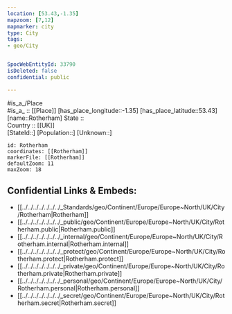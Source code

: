 ```yaml
---
location: [53.43,-1.35] 
mapzoom: [7,12] 
mapmarker: city 
type: City
tags:
- geo/City


SpocWebEntityId: 33790
isDeleted: false
confidential: public

---
```

#is_a_/Place  
#is_a_ :: [[Place]] 
[has_place_longitude::-1.35] 
[has_place_latitude::53.43] 
[name::Rotherham] 
State ::  
Country :: [[UK]]  
[StateId::] 
[Population::] 
[Unknown::] 


```leaflet
id: Rotherham
coordinates: [[Rotherham]] 
markerFile: [[Rotherham]] 
defaultZoom: 11 
maxZoom: 18
```


## Confidential Links & Embeds: 
- [[../../../../../../../_Standards/geo/Continent/Europe/Europe~North/UK/City/Rotherham|Rotherham]] 
- [[../../../../../../../_public/geo/Continent/Europe/Europe~North/UK/City/Rotherham.public|Rotherham.public]] 
- [[../../../../../../../_internal/geo/Continent/Europe/Europe~North/UK/City/Rotherham.internal|Rotherham.internal]] 
- [[../../../../../../../_protect/geo/Continent/Europe/Europe~North/UK/City/Rotherham.protect|Rotherham.protect]] 
- [[../../../../../../../_private/geo/Continent/Europe/Europe~North/UK/City/Rotherham.private|Rotherham.private]] 
- [[../../../../../../../_personal/geo/Continent/Europe/Europe~North/UK/City/Rotherham.personal|Rotherham.personal]] 
- [[../../../../../../../_secret/geo/Continent/Europe/Europe~North/UK/City/Rotherham.secret|Rotherham.secret]] 
